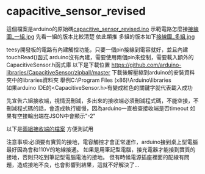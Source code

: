 # capacitive_sensor_revised

這個檔案是arduino的原始碼[capacitive_sensor_revised.ino](https://github.com/e2201822/capacitive_sensor_revised/blob/master/capacitive_sensor_revised.ino)
示範電路怎麼接[接線圖_一組.jpg](https://github.com/e2201822/capacitive_sensor_revised/blob/master/%E6%8E%A5%E7%B7%9A%E5%9C%96_%E4%B8%80%E7%B5%84.jpg)
先看一組的版本比較清楚 依此類推
多組的版本如下[接線圖_多組.jpg](https://github.com/e2201822/capacitive_sensor_revised/blob/master/%E6%8E%A5%E7%B7%9A%E5%9C%96_%E5%A4%9A%E7%B5%84.jpg)


teesy開發板的電路有內建觸控功能，只要一個pin接線到電容就好，並且內建touchRead()函式
arduino沒有內建，需要使用兩個pin來控制，需要載入額外的CapacitiveSensor.h函式庫
以下是下載位置
<https://github.com/arduino-libraries/CapacitiveSensor/zipball/master>
下載後解壓縮到arduino的安裝資料夾中的libraries資料夾 
舉例C:\Program Files (x86)\Arduino\libraries\
如果arduino IDE的<CapacitiveSensor.h>有變成紅色的關鍵字就代表載入成功

先宣告六組接收端，視情況刪減，多出來的接收端必須刪減程式碼，不能空接，不刪減程式碼的話，會造成執行緩慢，因為arduino一直檢查接收端是否timeout
如果有空接輸出端在JSON中會顯示"-2"

以下是[兩組接收端的檔案](https://github.com/e2201822/capacitive_sensor_revised/blob/master/capacitive_sensor_revised_2pin.ino)
方便測試用

注意事項:必須要有實質的接地，電容觸控才會正常運作，arduino接到桌上型電腦最好因為會和110V的地線接通。
如果是用筆記型電腦，接充電器才能接到實質的接地，否則只吃到筆記型電腦電池的接地。
但有時候電源插座裡面的配線有問題，造成接地不良，也會影響到結果，這就不好解決了...              
